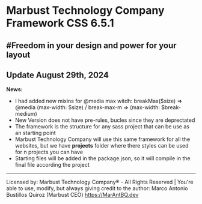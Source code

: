 # Marbust Technology Company Framework CSS 6.5.1
#Freedom in your design and power for your layout
---
Update August 29th, 2024
---
**News:**
- I had added new mixins for @media max witdh: breakMax($size) => @media (max-width: $size) / break-max-m => (max-width: $break-medium)
- New Version does not have pre-rules, bucles since they are deprectated
- The framework is the structure for any sass project that can be use as an starting point
- Marbust Technology Company will use this same framework for all the websites, but we have **projects** folder where there styles can be used for n projects you can have
- Starting files will be added in the package.json, so it will compile in the final file according the project
--- 

Licensed by: Marbust Technology Company® - All Rights Reserved | You're able to use, modify, but always giving credit to the author: Marco Antonio Bustillos Quiroz (Marbust CEO) https://MarAntBQ.dev
